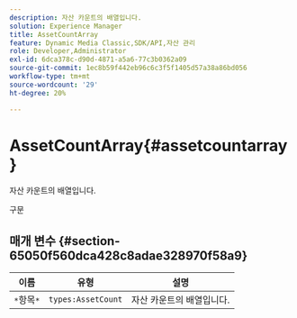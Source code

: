 ```yaml
---
description: 자산 카운트의 배열입니다.
solution: Experience Manager
title: AssetCountArray
feature: Dynamic Media Classic,SDK/API,자산 관리
role: Developer,Administrator
exl-id: 6dca378c-d90d-4871-a5a6-77c3b0362a09
source-git-commit: 1ec8b59f442eb96c6c3f5f1405d57a38a86bd056
workflow-type: tm+mt
source-wordcount: '29'
ht-degree: 20%

---
```


# AssetCountArray{#assetcountarray}

자산 카운트의 배열입니다.

구문

## 매개 변수 {#section-65050f560dca428c8adae328970f58a9}

| 이름 | 유형 | 설명 |
|---|---|---|
| `*`항목`*` | `types:AssetCount` | 자산 카운트의 배열입니다. |
